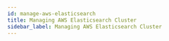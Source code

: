 ```yaml
---
id: manage-aws-elasticsearch
title: Managing AWS Elasticsearch Cluster
sidebar_label: Managing AWS Elasticsearch Cluster
---
```

<head><style dangerouslySetInnerHTML={{__html: "\nimg[src*=\"#thumbnail\"] {\n   width:100%;\n   border: 1px solid whitesmoke;\n}\n" }} />

</head>

The Qrvey platform uses AWS Elasticsearch service to store all Analytics data and runs queries on this cluster to show Charts and Metrics in UI. This document explains how to monitor and Resize an AWS Elasticsearch cluster based on your needs and requirements.

Elasticsearch is an open-source, RESTful, distributed search and analytics engine built on Apache Lucene. Since its release in 2010, Elasticsearch has quickly become the most popular search engine, and is commonly used for log analytics, full-text search, security intelligence, business analytics, and operational intelligence use cases. More information about AWS Elasticsearch service can be found on [AWS Elasticsearch website here](https://aws.amazon.com/elasticsearch-service/).

## Architecture

Inside the Qrvey platform, data is stored in Elasticsearch as documents in an index. Each index is equivalent to a Table or data set. There are 2 sets of indexes that store data.

1.  A global single index by the name of ‘_\_qrveyanswers’ or ‘_\_datapowerhouse’ which is used to save all answers from webforms (Survey/Quiz/Forms and CSV files).
2.  One index per data set created in Analytics UI for Relational databases like MySQL/SQL Server/Oracle etc or by using DataRouter (Elasticsearch Live).

By default each index consists of 5 shards with 1 replica with data type mappings defined for each column.

AWS has recommendations about [sizing an Elasticsearch cluster](https://docs.aws.amazon.com/elasticsearch-service/latest/developerguide/sizing-domains.html) here. We recommend having at least 2-3 nodes per cluster with enough storage based on your requirements. Please keep in mind that data is stored as JSON documents and is replicated as per the configuration (1 replica by default). Qrvey Platform currently uses Elasticsearch v5.5 with default values.

For a dev/staging environment (light use case) we recommend a 2 node cluster with ‘t2.medium’ server types and this configuration is good enough to handle 100 indexes with a total of 5-10M rows of standard data size. 

For production environments we recommend having the cluster with at least 2-3 nodes of m4 server type. Also it is recommended to have Master instances in at least 2 Availability zones.

To save on cost, Elasticsearch instances can be reserved by paying in advance for 1-3 years. We highly recommend using the reserved pricing once you know the type and number of instances you would need for the long term.

## Monitoring

There are 2 ways of monitoring your Elasticsearch cluster. 

1.  You can use Qrvey’s Admin app under DataRouter &gt;&gt; Health Dashboard. This dashboard shows you information about the number of records added and basic information about the Elasticsearch cluster index like space used, server type and overall health of the cluster.

![alt_text](https://s3.amazonaws.com/cdn.qrvey.com/documentation_assets/setup-deployments/manageawselasticsearch/Managing-AWS0.png#thumbnail "image_tooltip")

2.  AWS Elasticsearch service console: AWS console shows a lot of information about the cluster under “Cluster Health” and “Instance health” tabs. A few important metrics to monitor here are
    1.  Cluster Status : This should be green.
    2.  Total Nodes and Total Free space.
    3.  Maximum CPU and Memory utilization - This should be around or below 50-80%.
    4.  JVMPressure - This should stay below 80%.
    5.  Minimum free storage space - This is the minimum free storage space accross all nodes, depending on the size it should have enough space (at least 20% free).

![alt_text](https://s3.amazonaws.com/cdn.qrvey.com/documentation_assets/setup-deployments/manageawselasticsearch/Managing-AWS1.png#thumbnail "image_tooltip")

## Resizing a cluster

Changing the cluster in AWS Elasticsearch service requires zero downtime as it uses blue/green deployment. AWS will make the changes by adding new servers to the domain, then it will transfer all the data to the new servers and remove the old servers once the new servers are ready. To make any changes to the Elasticsearch cluster 

1.  Login to the console for your AWS Account.
2.  Select AWS Elasticsearch service from the list of services.
3.  Select the elasticsearch domain you would like to monitor or change.
4.  Click on the “Configure Cluster” button.
5.  From the “Configure domain” page you can change any settings by picking appropriate values.
    1.  Availability zones - For dev/test scenarios 1-AZ is enough, for production it can be 2-AZ or 3-AZ
    2.  Instance Type - Pick the server type that would best fit your use-case. We recommend t2.medium for dev/test workloads and m4 or i3 server type family for production or high workloads.
    3.  Number of Instance - We recommend at least 2 (preferably 3 or more) depending on your workload or use-case
    4.  Dedicated Master Instances - We recommend using master instances for high availability and heavy workloads in Production systems.
    5.  Storage Configuration - Pick a size per node based on your data. This size is per node, so if you have 3 servers at 10GB per node then the total storage for your cluster will be 30GB)
    6.  Encryption : if needed based on use-case
    7.  Snapshot configuration: AWS Elasticsearch service takes automatic snapshots of the domain once every day (now they do every hour as well as a new feature). Pick a time when the cluster is not going to have a lot of load. Something like midnight or early mornings. 

![alt_text](https://s3.amazonaws.com/cdn.qrvey.com/documentation_assets/setup-deployments/manageawselasticsearch/Managing-AWS2.png#thumbnail "image_tooltip")

Once you click on submit all changes are applied without any downtime and you can monitor the progress by looking that the “Total Nodes” chart in “Cluster Health” tab.
